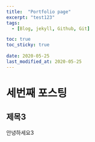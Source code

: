 ```yaml
---
title:  "Portfolio page"
excerpt: "test123"
tags:
  - [Blog, jekyll, Github, Git]

toc: true
toc_sticky: true
 
date: 2020-05-25
last_modified_at: 2020-05-25
---
```

# 세번째 포스팅
## 제목3
안녕하세요3